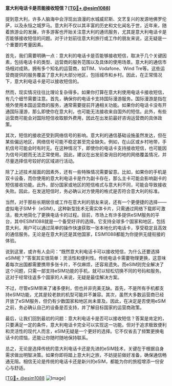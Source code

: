 **意大利电话卡是否能接收短信？[[TG💪+ @esim1088](https://t.me/s/esim1088)]**

提到意大利，许多人脑海中会浮现出浪漫的水城威尼斯、文艺复兴的发源地佛罗伦萨，以及永恒之城罗马。意大利不仅以其丰富的历史和文化闻名于世，近年来，随着旅游业的发展，许多游客也开始关注意大利的通讯服务，尤其是意大利电话卡是否能够接收短信的问题。对于计划前往意大利旅行或工作的朋友来说，这无疑是一个重要的考量因素。

首先，我们需要明确一点：意大利的电话卡是否能够接收短信，取决于几个关键因素，包括电话卡的类型、运营商的服务范围以及具体的使用场景。意大利的通信市场相对成熟，拥有多个知名的运营商，如TIM、Vodafone、Wind Tre等。这些运营商提供的服务覆盖了意大利大部分地区，包括城市和乡村。因此，在正常情况下，意大利电话卡是可以接收短信的。

然而，现实情况往往比理论复杂得多。如果你打算在意大利使用电话卡接收短信，有几个细节需要注意。首先，确保你的电话卡支持国际漫游服务。国际漫游是指在境外使用本国运营商的服务，通常需要提前开通相关功能。如果你的电话卡没有开通国际漫游，那么即使你在意大利，也可能无法接收来自国外的短信。此外，有些运营商可能会对国际短信收取额外费用，因此在出发前最好咨询运营商的具体政策。

其次，短信的接收还受到网络信号的影响。意大利的通信基础设施虽然发达，但在某些偏远地区，网络信号可能不稳定甚至完全缺失。例如，在山区或乡村地带，手机信号可能会时有时无。在这种情况下，即使你的电话卡支持接收短信，也可能因为信号问题而无法正常使用。因此，建议在出发前查询目的地的网络覆盖情况，并尽量选择信号较好的区域进行活动。

除了上述技术层面的因素外，还有一些特殊情况需要留意。比如，如果你的手机是双卡设备，而你使用的意大利电话卡是作为副卡存在，那么主卡可能会影响副卡的短信接收功能。此外，部分国家或地区的短信格式与意大利不同，可能会导致接收失败。因此，在发送短信时，务必确认对方使用的格式是否符合意大利的标准。

当然，对于那些长期居住或工作在意大利的朋友来说，还有一个更便捷的选择——虚拟电子SIM卡（eSIM）。这种新型技术无需实体卡片，只需通过网络下载即可激活，极大地简化了更换电话卡的过程。目前，市场上有许多提供eSIM服务的平台，其中ESIM1088就是一个备受好评的选择。它支持全球多个国家和地区，包括意大利，用户可以通过简单的操作快速获取一张本地化的电话卡，享受稳定且高效的通信服务。无论是在意大利还是其他国家，ESIM1088都能为你提供无缝衔接的体验。

说到这里，或许有人会问：“既然意大利电话卡可以接收短信，为什么还要选择eSIM呢？”答案其实很简单：灵活性和便利性。传统电话卡需要物理更换，这意味着每次出国都需要携带多张卡片，不仅麻烦，还容易遗失。而eSIM则完全解决了这个问题，只需一部支持eSIM功能的手机，就可以轻松切换不同的号码和服务。这对于经常往返多个国家的人来说，无疑是最佳解决方案。

不过，尽管eSIM带来了诸多便利，但也并非完美无缺。首先，不是所有手机都支持eSIM功能，尤其是较老款的机型可能并不兼容。其次，虽然大多数运营商已经开放了eSIM服务，但仍有少数国家和地区尚未普及。因此，在决定是否使用eSIM之前，务必确认自己的设备是否支持，并了解目标国家的运营商政策。

最后，让我们回到最初的问题：意大利电话卡是否可以接收短信？答案是肯定的，只要满足一定的条件，意大利电话卡完全可以实现这一功能。但对于追求极致便利和灵活性的现代人而言，eSIM无疑是一个更好的选择。它不仅省去了频繁更换电话卡的烦恼，还能让你随时随地保持联系。

总之，无论是选择传统的意大利电话卡还是先进的eSIM技术，关键在于根据自身需求做出明智决策。如果你即将踏上意大利之旅，不妨提前做好准备，确保通信畅通无阻。相信无论是传统的电话卡还是新兴的eSIM，都能为你的旅程增添一份安心与舒适。

[[TG💪+ @esim1088](https://t.me/s/esim1088) ![Image](https://i.postimg.cc/4NQfJmqS/Snipaste-2025-05-13-00-14-12.png)]